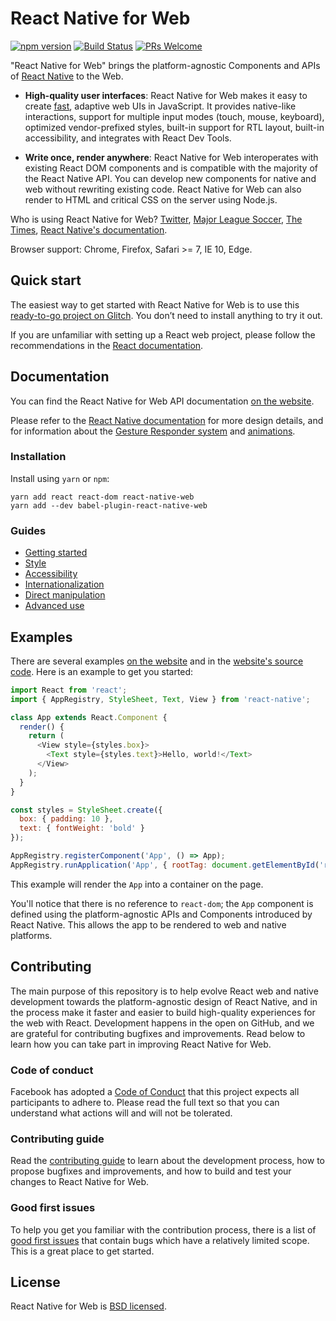 # React Native for Web

[![npm version][package-badge]][package-url] [![Build Status][ci-badge]][ci-url] [![PRs Welcome](https://img.shields.io/badge/PRs-welcome-brightgreen.svg)](https://reactjs.org/docs/how-to-contribute.html#your-first-pull-request)

"React Native for Web" brings the platform-agnostic Components and APIs of
[React Native][react-native-url] to the Web.

* **High-quality user interfaces**: React Native for Web makes it easy to
create [fast](https://github.com/necolas/react-native-web/blob/master/packages/benchmarks/README.md),
adaptive web UIs in JavaScript.  It provides native-like interactions, support
for multiple input modes (touch, mouse, keyboard), optimized vendor-prefixed
styles, built-in support for RTL layout, built-in accessibility, and integrates
with React Dev Tools.

* **Write once, render anywhere**: React Native for Web interoperates with
existing React DOM components and is compatible with the majority of the
React Native API. You can develop new components for native and web without
rewriting existing code. React Native for Web can also render to HTML and
critical CSS on the server using Node.js.

Who is using React Native for Web? [Twitter](https://mobile.twitter.com),
[Major League Soccer](https://matchcenter.mlssoccer.com), [The
Times](https://github.com/newsuk/times-components), [React Native's
documentation](http://facebook.github.io/react-native/).

Browser support: Chrome, Firefox, Safari >= 7, IE 10, Edge.

## Quick start

The easiest way to get started with React Native for Web is to use this
[ready-to-go project on Glitch](https://glitch.com/edit/#!/react-native-web-playground).
You don’t need to install anything to try it out.

If you are unfamiliar with setting up a React web project, please follow the
recommendations in the [React documentation](https://reactjs.org/).

## Documentation

You can find the React Native for Web API documentation [on the
website][website-url].

Please refer to the [React Native documentation][react-native-url] for more
design details, and for information about the [Gesture Responder
system](https://facebook.github.io/react-native/docs/gesture-responder-system.html)
and [animations](https://facebook.github.io/react-native/docs/animations.html).

### Installation

Install using `yarn` or `npm`:

```
yarn add react react-dom react-native-web
yarn add --dev babel-plugin-react-native-web
```

### Guides

* [Getting started](https://github.com/necolas/react-native-web/blob/master/website/guides/getting-started.md)
* [Style](https://github.com/necolas/react-native-web/blob/master/website/guides/style.md)
* [Accessibility](https://github.com/necolas/react-native-web/blob/master/website/guides/accessibility.md)
* [Internationalization](https://github.com/necolas/react-native-web/blob/master/website/guides/internationalization.md)
* [Direct manipulation](https://github.com/necolas/react-native-web/blob/master/website/guides/direct-manipulation.md)
* [Advanced use](https://github.com/necolas/react-native-web/blob/master/website/guides/advanced.md)

## Examples

There are several examples [on the website][website-url] and in the [website's
source code](https://github.com/necolas/react-native-web/blob/master/website).
Here is an example to get you started:

```js
import React from 'react';
import { AppRegistry, StyleSheet, Text, View } from 'react-native';

class App extends React.Component {
  render() {
    return (
      <View style={styles.box}>
        <Text style={styles.text}>Hello, world!</Text>
      </View>
    );
  }
}

const styles = StyleSheet.create({
  box: { padding: 10 },
  text: { fontWeight: 'bold' }
});

AppRegistry.registerComponent('App', () => App);
AppRegistry.runApplication('App', { rootTag: document.getElementById('react-root') });
```

This example will render the `App` into a container on the page.

You'll notice that there is no reference to `react-dom`; the `App` component is
defined using the platform-agnostic APIs and Components introduced by React
Native. This allows the app to be rendered to web and native platforms.

## Contributing

The main purpose of this repository is to help evolve React web and native
development towards the platform-agnostic design of React Native, and in the
process make it faster and easier to build high-quality experiences for the web
with React. Development happens in the open on GitHub, and we are grateful for
contributing bugfixes and improvements. Read below to learn how you can take
part in improving React Native for Web.

### Code of conduct

Facebook has adopted a [Code of Conduct][code-of-conduct] that this project
expects all participants to adhere to. Please read the full text so that you
can understand what actions will and will not be tolerated.

### Contributing guide

Read the [contributing guide][contributing-url] to learn about the
development process, how to propose bugfixes and improvements, and how to build
and test your changes to React Native for Web.

### Good first issues

To help you get you familiar with the contribution process, there is a list of
[good first issues][good-first-issue-url] that contain bugs which have a
relatively limited scope. This is a great place to get started.

## License

React Native for Web is [BSD licensed](./LICENSE).

[package-badge]: https://img.shields.io/npm/v/react-native-web.svg?style=flat
[package-url]: https://yarnpkg.com/en/package/react-native-web
[ci-badge]: https://travis-ci.org/necolas/react-native-web.svg?branch=master
[ci-url]: https://travis-ci.org/necolas/react-native-web
[website-url]: https://necolas.github.io/react-native-web/storybook/
[react-native-url]: https://facebook.github.io/react-native/
[contributing-url]: https://github.com/necolas/react-native-web/blob/master/.github/CONTRIBUTING.md
[good-first-issue-url]: https://github.com/necolas/react-native-web/labels/good%20first%20issue
[code-of-conduct]: https://code.facebook.com/codeofconduct
